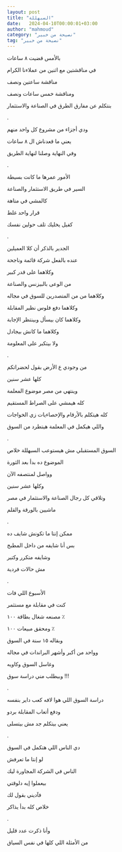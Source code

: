 ```yaml
---
layout: post
title: "السبهللة"
date:   2024-04-10T00:00:01+03:00
author: "mahmoud"
category: "نصيحة من خبير"
tag: "نصيحة من خبير"
---
```



بالأمس قضيت ٨ ساعات

في مناقشتين مع اثنين من عملاءنا الكرام

مناقشة ساعتين ونصف

ومناقشة خمس ساعات ونصف

بنتكلم عن مفارق الطرق في الصناعة والاستثمار

.

ودي أجزاء من مشروع كل واحد منهم

يعني ما قعدناش ال ٨ ساعات

وفي النهاية وصلنا لنهاية الطريق

.

الأمور عمرها ما كانت بسيطة

السير في طريق الاستثمار والصناعة

كالمشي في متاهة

قرار واحد غلط

كفيل يخليك تلف حولين نفسك

.

الجدير بالذكر أن كلا العميلين

عنده بالفعل شركة قائمة وناجحة

وكلاهما على قدر كبير

من الوعى بالبيزنس والصناعة

وكلاهما من من المتصدرين للسوق في مجاله

وكلاهما دفع فلوس نظير المقابلة

وكلاهما كان بيسأل وبينتظر الإجابة

وكلاهما ما كانش بيجادل

ولا بيتكبر على المعلومة

.

من وجودي ع الأرض بقول لحضراتكم

كلها عشر سنين

وينتهي من مصر موضوع المعلمة

كله هيمشي على الصراط المستقيم

كله هيتكلم بالأرقام والإحصاءيات زي الخواجات

واللي هيكمل في المعلمة هيتطرد من السوق

.

السوق المستقبلي مش هيستوعب السبهللة خلاص

الموضوع ده بدأ بعد الثورة

وواصل لمنتصفه الآن

وكلها عشر سنين

وتلاقي كل رجال الصناعة والاستثمار في مصر

ماشيين بالورقة والقلم

.

ممكن إنتا ما تكونش شايف ده

بس أنا شايفه من داخل المطبخ

وشايفه متكرر وكتير

مش حالات فردية

.

الأسبوع اللي فات

كنت في مقابلة مع مستثمر

مصنعه شغال بطاقة ١٠٠ ٪

ومحقق مبيعات ١٠٠ ٪

وبقاله ١٥ سنة في السوق

وواحد من أكبر وأشهر البراندات في مجاله

وغاسل السوق وكاويه

وبيطلب مني دراسة سوق !!!

.

دراسة السوق اللي هوا لافه كعب داير بنفسه

ودفع أتعاب المقابلة بردو

يعني بيتكلم جد مش بيتسلى

.

دي الناس اللي هتكمل في السوق

لو إنتا ما تعرفش

الناس في الشركة المجاورة ليك

بيعملوا إيه دلوقتي

فآديني بقول لك

خلاص كله بدأ يذاكر

.

وأنا ذكرت عدد قليل

من الأمثلة اللي كلها في نفس السياق
